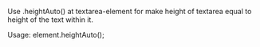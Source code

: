 Use .heightAuto() at textarea-element for make height of textarea equal to height of the text within it.

Usage:
element.heightAuto();
